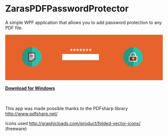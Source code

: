 # ZarasPDFPasswordProtector
A simple WPF application that allows you to add password protection to any PDF file.

![Screenshot](./git-resources/screenshot.jpg)

**[Download for Windows](https://github.com/petgus/ZarasPDFPasswordProtector/raw/master/download/ZarasPDFPasswordProtector_v1.0.zip)**

<br/><br/>
This app was made possible thanks to the PDFsharp library http://www.pdfsharp.net/

Icons used http://graphicloads.com/product/folded-vector-icons/ (freeware)
